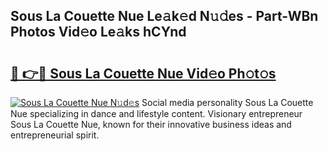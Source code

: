 ## Sous La Couette Nue Le𝚊k𝚎d N𝚞𝚍es - Part-WBn Photos Vid𝚎o Le𝚊ks hCYnd

# <h2><a href="http://fb62zmd.evod.top/?m=Sous+La+Couette+Nue">🔗 👉🔴 Sous La Couette Nue Vid𝚎o Ph𝚘t𝚘s</a></h2>

[![Sous La Couette Nue N𝚞d𝚎s](https://i.imgur.com/8V9OHl7.gif)](http://fb62zmd.evod.top/?m=Sous+La+Couette+Nue)
Social media personality Sous La Couette Nue specializing in dance and lifestyle content. Visionary entrepreneur Sous La Couette Nue, known for their innovative business ideas and entrepreneurial spirit. 
